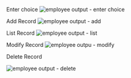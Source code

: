 Enter choice
![employee output - enter choice](https://user-images.githubusercontent.com/94217503/143215651-b2c83792-6e11-42a5-a04c-a94159f87495.jpeg)

Add Record
![employee output - add](https://user-images.githubusercontent.com/94217503/143216067-c6fbbd86-caaa-4783-8a19-43faf9764b0a.jpeg)

List Record
![employee output - list](https://user-images.githubusercontent.com/94217503/143216168-fca18182-e0dc-49bc-969e-2eb1d59425bc.jpeg)

Modify Record
![employee outpu - modify](https://user-images.githubusercontent.com/94217503/143216251-b80d8c31-9c93-4163-a103-d6907bc72d78.jpeg)

Delete Record

![employee output - delete](https://user-images.githubusercontent.com/94217503/143216342-2815eca9-aae8-4bb4-ba08-adba8e2f1c97.jpeg)
